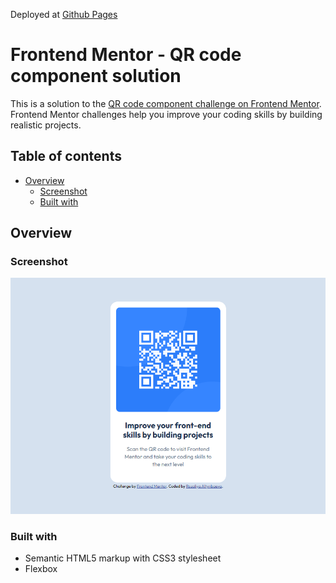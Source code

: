 Deployed at [Github Pages](https://altynbaeva.github.io/qr-code-component/)

# Frontend Mentor - QR code component solution

This is a solution to the [QR code component challenge on Frontend Mentor](https://www.frontendmentor.io/challenges/qr-code-component-iux_sIO_H). Frontend Mentor challenges help you improve your coding skills by building realistic projects. 

## Table of contents

- [Overview](#overview)
  - [Screenshot](#screenshot)
  - [Built with](#built-with)

## Overview

### Screenshot

![](./screenshot.png)

### Built with

- Semantic HTML5 markup with CSS3 stylesheet
- Flexbox